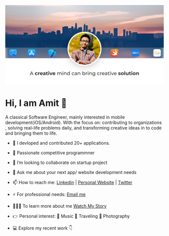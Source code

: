 ![](https://github.com/amitbiswas1992/amitbiswas1992/blob/main/amit-2.png)

# Hi, I am Amit  👋

A classical Software Engineer, mainly interested in mobile development(iOS/Android). With the focus on: contributing to organizations , solving real-life problems  daily, and transforming creative ideas in to code and bringing them to life. 


- 🔭  I devloped and contributed 20+ applications. 
- 🌱  Passionate competitive programmner 
- 📲  I’m looking to collaborate on startup project
- 💬  Ask me about your next app/ website development needs 
- 📫  How to reach me: [Linkedin](https://www.linkedin.com/in/amitbiswas-me/) | [Personal Website](https://amitbiswas.net) | [Twitter](https://twitter.com/amitsstory) 
- ⚡  For professional needs: [Email me](mailto:contact@amitbiswas.net) 
- 👨🏻‍💻 To learn more about me [Watch My Story](https://www.youtube.com/watch?v=QOBo4alqs-w)
- 👉 Personal interest: 🎤 Music  🚊 Traveling  📸 Photography 

- 💻 Explore my recent work 👇  
